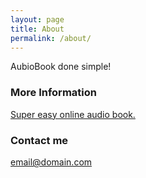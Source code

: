 ```yaml
---
layout: page
title: About
permalink: /about/
---
```


AubioBook done simple!

### More Information

[Super easy online audio book.](http://audiobook.appbucket.eu)


### Contact me

[email@domain.com](mailto:info@appbucket.eu)
